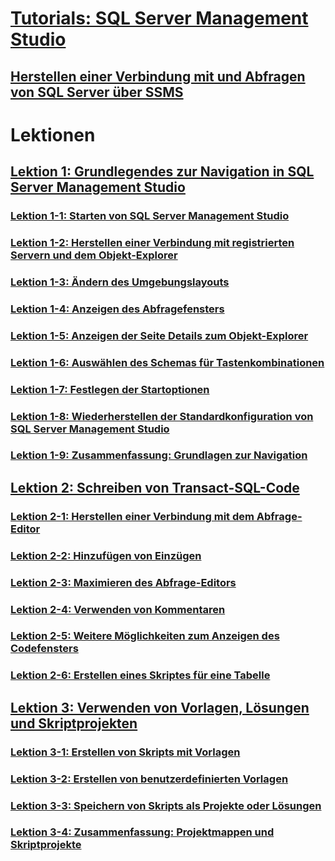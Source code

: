# [Tutorials: SQL Server Management Studio](tutorial-sql-server-management-studio.md)  
## [Herstellen einer Verbindung mit und Abfragen von SQL Server über SSMS](connect-query-sql-server.md)

# Lektionen
## [Lektion 1: Grundlegendes zur Navigation in SQL Server Management Studio](lesson-1-basic-navigation-in-sql-server-management-studio.md)  
### [Lektion 1-1: Starten von SQL Server Management Studio](lesson-1-1-start-sql-server-management-studio.md)  
### [Lektion 1-2: Herstellen einer Verbindung mit registrierten Servern und dem Objekt-Explorer](lesson-1-2-connect-with-registered-servers-and-object-explorer.md)  
### [Lektion 1-3: Ändern des Umgebungslayouts](lesson-1-3-change-the-environment-layout.md)  
### [Lektion 1-4: Anzeigen des Abfragefensters](lesson-1-4-display-the-query-window.md)  
### [Lektion 1-5: Anzeigen der Seite Details zum Objekt-Explorer](lesson-1-5-show-the-object-explorer-details-page.md)  
### [Lektion 1-6: Auswählen des Schemas für Tastenkombinationen](lesson-1-6-select-the-keyboard-shortcut-scheme.md)  
### [Lektion 1-7: Festlegen der Startoptionen](lesson-1-7-set-the-startup-options.md)  
### [Lektion 1-8: Wiederherstellen der Standardkonfiguration von SQL Server Management Studio](lesson-1-8-restore-the-default-sql-server-management-studio-configuration.md)  
### [Lektion 1-9: Zusammenfassung: Grundlagen zur Navigation](lesson-1-9-summary-basic-navigation.md)  

## [Lektion 2: Schreiben von Transact-SQL-Code](lesson-2-writing-transact-sql.md)  
### [Lektion 2-1: Herstellen einer Verbindung mit dem Abfrage-Editor](lesson-2-1-connecting-with-query-editor.md)  
### [Lektion 2-2: Hinzufügen von Einzügen](lesson-2-2-adding-indentation.md)  
### [Lektion 2-3: Maximieren des Abfrage-Editors](lesson-2-3-maximizing-query-editor.md)  
### [Lektion 2-4: Verwenden von Kommentaren](lesson-2-4-using-comments.md)  
### [Lektion 2-5: Weitere Möglichkeiten zum Anzeigen des Codefensters](lesson-2-5-other-ways-of-viewing-the-code-window.md)  
### [Lektion 2-6: Erstellen eines Skriptes für eine Tabelle](lesson-2-6-script-a-table.md)  

## [Lektion 3: Verwenden von Vorlagen, Lösungen und Skriptprojekten](lesson-3-working-with-templates-solutions-and-script-projects.md)  
### [Lektion 3-1: Erstellen von Skripts mit Vorlagen](lesson-3-1-create-scripts-using-templates.md)  
### [Lektion 3-2: Erstellen von benutzerdefinierten Vorlagen](lesson-3-2-create-custom-templates.md)  
### [Lektion 3-3: Speichern von Skripts als Projekte oder Lösungen](lesson-3-3-save-scripts-as-projects-or-solutions.md)  
### [Lektion 3-4: Zusammenfassung: Projektmappen und Skriptprojekte](lesson-3-4-summary-solutions-and-script-projects.md)  

